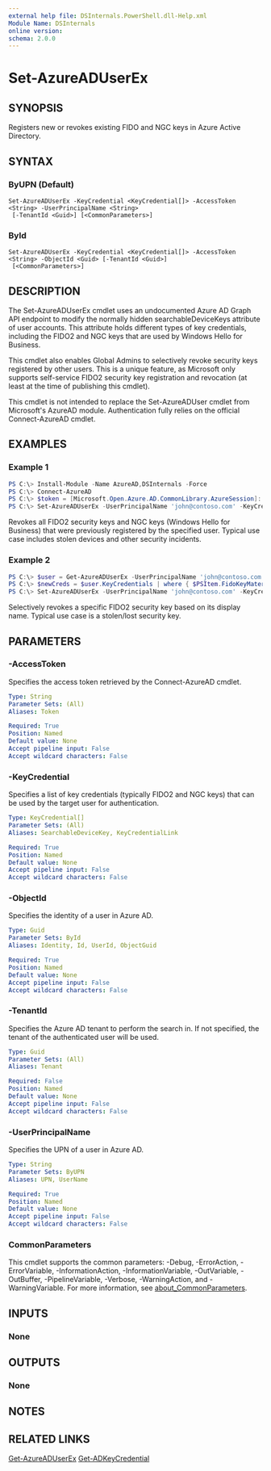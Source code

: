 ```yaml
---
external help file: DSInternals.PowerShell.dll-Help.xml
Module Name: DSInternals
online version:
schema: 2.0.0
---
```


# Set-AzureADUserEx

## SYNOPSIS
Registers new or revokes existing FIDO and NGC keys in Azure Active Directory.

## SYNTAX

### ByUPN (Default)
```
Set-AzureADUserEx -KeyCredential <KeyCredential[]> -AccessToken <String> -UserPrincipalName <String>
 [-TenantId <Guid>] [<CommonParameters>]
```

### ById
```
Set-AzureADUserEx -KeyCredential <KeyCredential[]> -AccessToken <String> -ObjectId <Guid> [-TenantId <Guid>]
 [<CommonParameters>]
```

## DESCRIPTION
The Set-AzureADUserEx cmdlet uses an undocumented Azure AD Graph API endpoint to modify the normally hidden searchableDeviceKeys attribute of user accounts.
This attribute holds different types of key credentials, including the FIDO2 and NGC keys that are used by Windows Hello for Business.

This cmdlet also enables Global Admins to selectively revoke security keys registered by other users. This is a unique feature, as Microsoft only supports self-service FIDO2 security key registration and revocation (at least at the time of publishing this cmdlet).

This cmdlet is not intended to replace the Set-AzureADUser cmdlet from Microsoft's AzureAD module. Authentication fully relies on the official Connect-AzureAD cmdlet.

## EXAMPLES

### Example 1
```powershell
PS C:\> Install-Module -Name AzureAD,DSInternals -Force
PS C:\> Connect-AzureAD
PS C:\> $token = [Microsoft.Open.Azure.AD.CommonLibrary.AzureSession]::AccessTokens['AccessToken'].AccessToken
PS C:\> Set-AzureADUserEx -UserPrincipalName 'john@contoso.com' -KeyCredential @() -Token $token
```

Revokes all FIDO2 security keys and NGC keys (Windows Hello for Business) that were previously registered by the specified user. Typical use case includes stolen devices and other security incidents.

### Example 2
```powershell
PS C:\> $user = Get-AzureADUserEx -UserPrincipalName 'john@contoso.com' -AccessToken $token 
PS C:\> $newCreds = $user.KeyCredentials | where { $PSItem.FidoKeyMaterial.DisplayName -notlike '*YubiKey*' }
PS C:\> Set-AzureADUserEx -UserPrincipalName 'john@contoso.com' -KeyCredential $newCreds -Token $token
```

Selectively revokes a specific FIDO2 security key based on its display name. Typical use case is a stolen/lost security key.

## PARAMETERS

### -AccessToken
Specifies the access token retrieved by the Connect-AzureAD cmdlet.

```yaml
Type: String
Parameter Sets: (All)
Aliases: Token

Required: True
Position: Named
Default value: None
Accept pipeline input: False
Accept wildcard characters: False
```

### -KeyCredential
Specifies a list of key credentials (typically FIDO2 and NGC keys) that can be used by the target user for authentication.

```yaml
Type: KeyCredential[]
Parameter Sets: (All)
Aliases: SearchableDeviceKey, KeyCredentialLink

Required: True
Position: Named
Default value: None
Accept pipeline input: False
Accept wildcard characters: False
```

### -ObjectId
Specifies the identity of a user in Azure AD.

```yaml
Type: Guid
Parameter Sets: ById
Aliases: Identity, Id, UserId, ObjectGuid

Required: True
Position: Named
Default value: None
Accept pipeline input: False
Accept wildcard characters: False
```

### -TenantId
Specifies the Azure AD tenant to perform the search in. If not specified, the tenant of the authenticated user will be used.

```yaml
Type: Guid
Parameter Sets: (All)
Aliases: Tenant

Required: False
Position: Named
Default value: None
Accept pipeline input: False
Accept wildcard characters: False
```

### -UserPrincipalName
Specifies the UPN of a user in Azure AD.

```yaml
Type: String
Parameter Sets: ByUPN
Aliases: UPN, UserName

Required: True
Position: Named
Default value: None
Accept pipeline input: False
Accept wildcard characters: False
```

### CommonParameters
This cmdlet supports the common parameters: -Debug, -ErrorAction, -ErrorVariable, -InformationAction, -InformationVariable, -OutVariable, -OutBuffer, -PipelineVariable, -Verbose, -WarningAction, and -WarningVariable. For more information, see [about_CommonParameters](http://go.microsoft.com/fwlink/?LinkID=113216).

## INPUTS

### None

## OUTPUTS

### None

## NOTES

## RELATED LINKS

[Get-AzureADUserEx](Get-AzureADUserEx.md)
[Get-ADKeyCredential](Get-ADKeyCredential.md)
